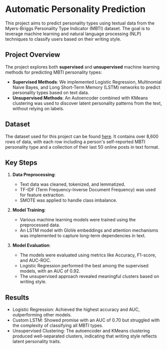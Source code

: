 # Automatic Personality Prediction

This project aims to predict personality types using textual data from the Myers-Briggs Personality Type Indicator (MBTI) dataset. The goal is to leverage machine learning and natural language processing (NLP) techniques to classify users based on their writing style.

## Project Overview

The project explores both **supervised** and **unsupervised** machine learning methods for predicting MBTI personality types:

- **Supervised Methods**: We implemented Logistic Regression, Multinomial Naive Bayes, and Long Short-Term Memory (LSTM) networks to predict personality types based on text data.
- **Unsupervised Methods**: An Autoencoder combined with KMeans clustering was used to discover latent personality patterns from the text, without relying on labels.

## Dataset

The dataset used for this project can be found [here](https://www.kaggle.com/datasets/datasnaek/mbti-type/data). It contains over 8,600 rows of data, with each row including a person's self-reported MBTI personality type and a collection of their last 50 online posts in text format.

## Key Steps

1. **Data Preprocessing**: 
   - Text data was cleaned, tokenized, and lemmatized.
   - TF-IDF (Term Frequency-Inverse Document Frequency) was used for feature extraction.
   - SMOTE was applied to handle class imbalance.

2. **Model Training**: 
   - Various machine learning models were trained using the preprocessed data.
   - An LSTM model with GloVe embeddings and attention mechanisms was implemented to capture long-term dependencies in text.

3. **Model Evaluation**:
   - The models were evaluated using metrics like Accuracy, F1-score, and AUC-ROC.
   - Logistic Regression performed the best among the supervised models, with an AUC of 0.92.
   - The unsupervised approach revealed meaningful clusters based on writing style.

## Results

- Logistic Regression: Achieved the highest accuracy and AUC, outperforming other models.
- Custom LSTM: Showed promise with an AUC of 0.70 but struggled with the complexity of classifying all MBTI types.
- Unsupervised Clustering: The autoencoder and KMeans clustering produced well-separated clusters, indicating that writing style reflects latent personality traits.
